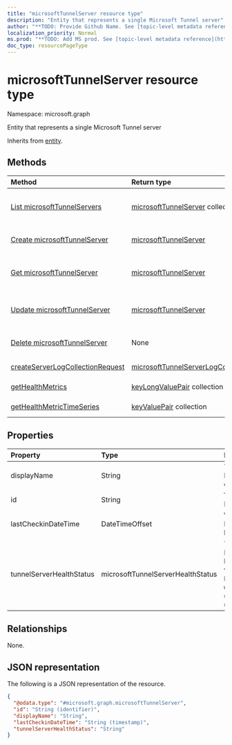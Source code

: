 ```yaml
---
title: "microsoftTunnelServer resource type"
description: "Entity that represents a single Microsoft Tunnel server"
author: "**TODO: Provide Github Name. See [topic-level metadata reference](https://msgo.azurewebsites.net/add/document/guidelines/metadata.html#topic-level-metadata)**"
localization_priority: Normal
ms.prod: "**TODO: Add MS prod. See [topic-level metadata reference](https://msgo.azurewebsites.net/add/document/guidelines/metadata.html#topic-level-metadata)**"
doc_type: resourcePageType
---
```


# microsoftTunnelServer resource type

Namespace: microsoft.graph



Entity that represents a single Microsoft Tunnel server


Inherits from [entity](../resources/entity.md).

## Methods
|Method|Return type|Description|
|:---|:---|:---|
|[List microsoftTunnelServers](../api/microsofttunnelserver-list.md)|[microsoftTunnelServer](../resources/microsofttunnelserver.md) collection|Get a list of the [microsoftTunnelServer](../resources/microsofttunnelserver.md) objects and their properties.|
|[Create microsoftTunnelServer](../api/microsofttunnelserver-create.md)|[microsoftTunnelServer](../resources/microsofttunnelserver.md)|Create a new [microsoftTunnelServer](../resources/microsofttunnelserver.md) object.|
|[Get microsoftTunnelServer](../api/microsofttunnelserver-get.md)|[microsoftTunnelServer](../resources/microsofttunnelserver.md)|Read the properties and relationships of a [microsoftTunnelServer](../resources/microsofttunnelserver.md) object.|
|[Update microsoftTunnelServer](../api/microsofttunnelserver-update.md)|[microsoftTunnelServer](../resources/microsofttunnelserver.md)|Update the properties of a [microsoftTunnelServer](../resources/microsofttunnelserver.md) object.|
|[Delete microsoftTunnelServer](../api/microsofttunnelserver-delete.md)|None|Deletes a [microsoftTunnelServer](../resources/microsofttunnelserver.md) object.|
|[createServerLogCollectionRequest](../api/microsofttunnelserver-createserverlogcollectionrequest.md)|[microsoftTunnelServerLogCollectionResponse](../resources/microsofttunnelserverlogcollectionresponse.md)|**TODO: Add Description**|
|[getHealthMetrics](../api/microsofttunnelserver-gethealthmetrics.md)|[keyLongValuePair](../resources/keylongvaluepair.md) collection|**TODO: Add Description**|
|[getHealthMetricTimeSeries](../api/microsofttunnelserver-gethealthmetrictimeseries.md)|[keyValuePair](../resources/keyvaluepair.md) collection|**TODO: Add Description**|

## Properties
|Property|Type|Description|
|:---|:---|:---|
|displayName|String|The MicrosoftTunnelServer's display name|
|id|String|**TODO: Add Description** Inherited from [entity](../resources/entity.md)|
|lastCheckinDateTime|DateTimeOffset|When the MicrosoftTunnelServer last checked in|
|tunnelServerHealthStatus|microsoftTunnelServerHealthStatus|The MicrosoftTunnelServer's health status. Possible values are: `unknown`, `healthy`, `unhealthy`, `warning`, `offline`, `upgradeInProgress`, `upgradeFailed`.|

## Relationships
None.

## JSON representation
The following is a JSON representation of the resource.
<!-- {
  "blockType": "resource",
  "keyProperty": "id",
  "@odata.type": "microsoft.graph.microsoftTunnelServer",
  "baseType": "microsoft.graph.entity",
  "openType": false
}
-->
``` json
{
  "@odata.type": "#microsoft.graph.microsoftTunnelServer",
  "id": "String (identifier)",
  "displayName": "String",
  "lastCheckinDateTime": "String (timestamp)",
  "tunnelServerHealthStatus": "String"
}
```


